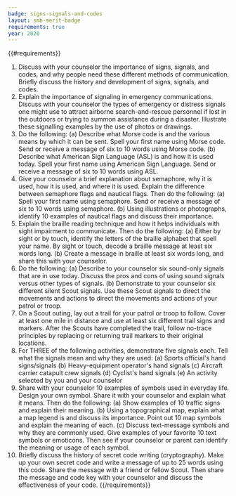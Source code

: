 ```yaml
---
badge: signs-signals-and-codes
layout: smb-merit-badge
requirements: true
year: 2020
---
```


{{#requirements}}
1. Discuss with your counselor the importance of signs, signals, and codes, and why people need these different methods of communication. Briefly discuss the history and development of signs, signals, and codes.
2. Explain the importance of signaling in emergency communications. Discuss with your counselor the types of emergency or distress signals one might use to attract airborne search-and-rescue personnel if lost in the outdoors or trying to summon assistance during a disaster. Illustrate these signalling examples by the use of photos or drawings.
3. Do the following:
    (a) Describe what Morse code is and the various means by which it can be sent. Spell your first name using Morse code. Send or receive a message of six to 10 words using Morse code.
    (b) Describe what American Sign Language (ASL) is and how it is used today. Spell your first name using American Sign Language. Send or receive a message of six to 10 words using ASL.
4. Give your counselor a brief explanation about semaphore, why it is used, how it is used, and where it is used. Explain the difference between semaphore flags and nautical flags. Then do the following:
    (a) Spell your first name using semaphore. Send or receive a message of six to 10 words using semaphore.
    (b) Using illustrations or photographs, identify 10 examples of nautical flags and discuss their importance.
5. Explain the braille reading technique and how it helps individuals with sight impairment to communicate. Then do the following:
    (a) Either by sight or by touch, identify the letters of the braille alphabet that spell your name. By sight or touch, decode a braille message at least six words long.
    (b) Create a message in braille at least six words long, and share this with your counselor.
6. Do the following:
    (a) Describe to your counselor six sound-only signals that are in use today. Discuss the pros and cons of using sound signals versus other types of signals.
    (b) Demonstrate to your counselor six different silent Scout signals. Use these Scout signals to direct the movements and actions to direct the movements and actions of your patrol or troop.
7. On a Scout outing, lay out a trail for your patrol or troop to follow. Cover at least one mile in distance and use at least six different trail signs and markers. After the Scouts have completed the trail, follow no-trace principles by replacing or returning trail markers to their original locations.
8. For THREE of the following activities, demonstrate five signals each. Tell what the signals mean and why they are used:
    (a) Sports official's hand signs/signals
    (b) Heavy-equipment operator's hand signals
    (c) Aircraft carrier catapult crew signals
    (d) Cyclist's hand signals
    (e) An activity selected by you and your counselor
9. Share with your counselor 10 examples of symbols used in everyday life. Design your own symbol. Share it with your counselor and explain what it means. Then do the following:
    (a) Show examples of 10 traffic signs and explain their meaning.
    (b) Using a topographical map, explain what a map legend is and discuss its importance. Point out 10 map symbols and explain the meaning of each.
    (c) Discuss text-message symbols and why they are commonly used. Give examples of your favorite 10 text symbols or emoticons. Then see if your counselor or parent can identify the meaning or usage of each symbol.
10. Briefly discuss the history of secret code writing (cryptography). Make up your own secret code and write a message of up to 25 words using this code. Share the message with a friend or fellow Scout. Then share the message and code key with your counselor and discuss the effectiveness of your code.
{{/requirements}}
